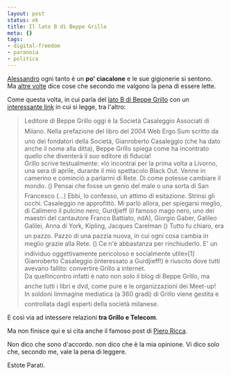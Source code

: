 ```yaml
--- 
layout: post
status: ok
title: Il lato B di Beppe Grillo
meta: {}
tags: 
- digital-freedom
- paranoia
- politica
---
```

[Alessandro](http://blogaprogetto.wordpress.com/2008/01/28/beppe-grillo-e/) ogni tanto è un **po' ciacalone** e le sue gigionerie si sentono.  
Ma [altre volte](http://blogaprogetto.wordpress.com/2008/01/28/beppe-grillo-e/) dice cose che secondo me valgono la pena di essere lette.  
  
Come questa volta, in cui parla del [lato B di Beppe Grillo](http://blogaprogetto.wordpress.com/2008/01/28/beppe-grillo-e/#comment-5091) con un [interessante link](http://www.disinformazione.it/beppe_grillo.htm) in cui si legge, tra l'altro:  
  
> Leditore di Beppe Grillo oggi è la Società Casaleggio   Associati di Milano.
Nella prefazione del libro del 2004 Web Ergo Sum scritto da uno dei fondatori della Società, Gianroberto Casaleggio (che ha dato anche il nome alla ditta), Beppe Grillo spiega come ha incontrato quello che diventerà il suo editore di fiducia!  
> Grillo scrive testualmente: «lo incontrai per la prima volta a Livorno, una sera di aprile, durante il mio spettacolo Black Out. Venne in camerino e cominciò a parlarmi di Rete. Di come potesse cambiare il mondo. () Pensai che fosse un genio del male o una sorta di San Francesco (...)  Ebbi, lo confesso, un attimo di esitazione. Strinsi gli occhi. Casaleggio ne approfittò. 
> Mi parlò allora, per spiegarsi meglio, di Calimero il pulcino nero, Gurdjieff (il famoso mago nero, uno dei maestri del cantautore Franco Battiato, ndA), Giorgio Gaber, Galileo Galilei, Anna di York, Kipling, Jacques Carelman ()
Tutto fu chiaro, era un pazzo. Pazzo di una pazzia nuova, in cui ogni cosa cambia in meglio grazie alla Rete. () Ce n'è abbastanza per rinchiuderlo. E' un individuo oggettivamente pericoloso e socialmente utile»[1]  
> Gianroberto Casaleggio (interessato a Gurdjieff!) è riuscito dove tutti avevano fallito: convertire Grillo a internet.  
> Da quellincontro infatti è nato non solo il blog di Beppe Grillo, ma anche tutti i libri e dvd, come pure e le organizzazioni dei Meet-up!  
> In soldoni limmagine mediatica (a 360 gradi) di Grillo viene gestita e controllata dagli esperti della società milanese.  
  
E così via ad intessere relazioni **tra Grillo e Telecom**.  
  
Ma non finisce qui e si cita anche il famoso post di [Piero Ricca](http://www.pieroricca.org/2008/01/04/25-aprile/).  
  
Non dico che sono d'accordo. non dico che è la mia opinione. Vi dico solo che, secondo me, vale la pena di leggere.   
  
Estote Parati.   

